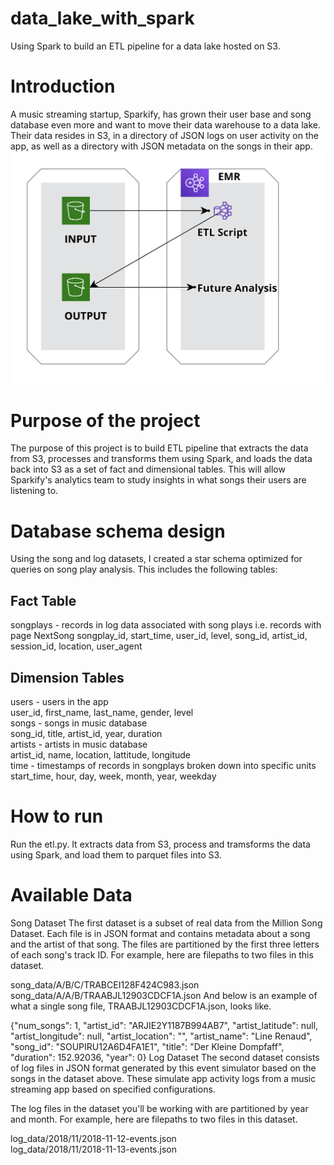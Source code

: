 # data_lake_with_spark
Using Spark to build an ETL pipeline for a data lake hosted on S3.

# Introduction
A music streaming startup, Sparkify, has grown their user base and song database even more and want to move their data warehouse to a data lake. Their data resides in S3, in a directory of JSON logs on user activity on the app, as well as a directory with JSON metadata on the songs in their app.
![image](https://github.com/Karenzhang7717/data_lake_with_spark/blob/main/diagram.png)
# Purpose of the project
The purpose of this project is to build ETL pipeline that extracts the data from S3, processes and transforms them using Spark, and loads the data back into S3 as a set of fact and dimensional tables. This will allow Sparkify's analytics team to study insights in what songs their users are listening to.

# Database schema design
Using the song and log datasets, I created a star schema optimized for queries on song play analysis. This includes the following tables:
## Fact Table
songplays - records in log data associated with song plays i.e. records with page NextSong
songplay_id, start_time, user_id, level, song_id, artist_id, session_id, location, user_agent

## Dimension Tables
users - users in the app \
user_id, first_name, last_name, gender, level \
songs - songs in music database \
song_id, title, artist_id, year, duration \
artists - artists in music database \
artist_id, name, location, lattitude, longitude \
time - timestamps of records in songplays broken down into specific units \
start_time, hour, day, week, month, year, weekday

# How to run
Run the etl.py. It extracts data from S3, process and tramsforms the data using Spark, and load them to parquet files into S3.

# Available Data
Song Dataset
The first dataset is a subset of real data from the Million Song Dataset. Each file is in JSON format and contains metadata about a song and the artist of that song. The files are partitioned by the first three letters of each song's track ID. For example, here are filepaths to two files in this dataset.

song_data/A/B/C/TRABCEI128F424C983.json \
song_data/A/A/B/TRAABJL12903CDCF1A.json
And below is an example of what a single song file, TRAABJL12903CDCF1A.json, looks like.

{"num_songs": 1, "artist_id": "ARJIE2Y1187B994AB7", "artist_latitude": null, "artist_longitude": null, "artist_location": "", "artist_name": "Line Renaud", "song_id": "SOUPIRU12A6D4FA1E1", "title": "Der Kleine Dompfaff", "duration": 152.92036, "year": 0}
Log Dataset
The second dataset consists of log files in JSON format generated by this event simulator based on the songs in the dataset above. These simulate app activity logs from a music streaming app based on specified configurations.

The log files in the dataset you'll be working with are partitioned by year and month. For example, here are filepaths to two files in this dataset.

log_data/2018/11/2018-11-12-events.json \
log_data/2018/11/2018-11-13-events.json
